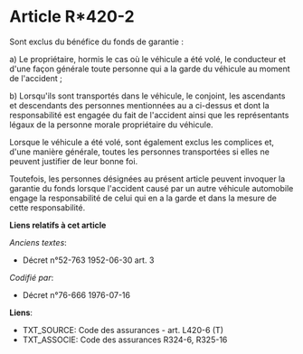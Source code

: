 # Article R*420-2

Sont exclus du bénéfice du fonds de garantie :

a) Le propriétaire, hormis le cas où le véhicule a été volé, le conducteur et d'une façon générale toute personne qui a la
garde du véhicule au moment de l'accident ;

b) Lorsqu'ils sont transportés dans le véhicule, le conjoint, les ascendants et descendants des personnes mentionnées au a
ci-dessus et dont la responsabilité est engagée du fait de l'accident ainsi que les représentants légaux de la personne
morale propriétaire du véhicule.

Lorsque le véhicule a été volé, sont également exclus les complices et, d'une manière générale, toutes les personnes
transportées si elles ne peuvent justifier de leur bonne foi.

Toutefois, les personnes désignées au présent article peuvent invoquer la garantie du fonds lorsque l'accident causé par un
autre véhicule automobile engage la responsabilité de celui qui en a la garde et dans la mesure de cette responsabilité.

**Liens relatifs à cet article**

_Anciens textes_:

  - Décret n°52-763 1952-06-30 art. 3

_Codifié par_:

  - Décret n°76-666 1976-07-16

**Liens**:

  - TXT_SOURCE: Code des assurances - art. L420-6 (T)
  - TXT_ASSOCIE: Code des assurances R324-6, R325-16
